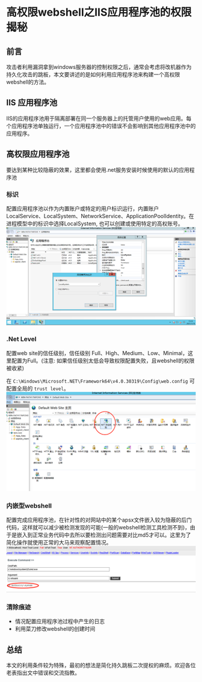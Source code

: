 
# 高权限webshell之IIS应用程序池的权限揭秘

## 前言
攻击者利用漏洞拿到windows服务器的控制权限之后，通常会考虑将改机器作为持久化攻击的跳板，本文要讲述的是如何利用应用程序池来构建一个高权限webshell的方法。


## IIS 应用程序池
IIS的应用程序池用于隔离部署在同一个服务器上的托管用户使用的web应用。每个应用程序池单独运行，一个应用程序池中的错误不会影响到其他应用程序池中的应用程序。


## 高权限应用程序池
要达到某种比较隐蔽的效果，这里都会使用.net服务安装时候使用的默认的应用程序池


### 标识
配置应用程序池以作为内置账户或特定的用户标识运行，内置账户 LocalService、LocalSystem、NetworkService、ApplicationPoolIdentity。在进程模型中的标识中选择LocalSystem, 也可以创建或使用特定的高权账号。
![avatar](/source/intranet/iis/iis1.jpg)


### .Net Level
配置web site的信任级别，信任级别 Full、High、Medium、Low、Minimal，这里配置为Full。(注意: 如果信任级别太低会导致权限配置失败，且webshell的权限被收紧)

在 `C:\Windows\Microsoft.NET\Framework64\v4.0.30319\Config\web.config` 可配置全局的 `trust level`。
![avatar](/source/intranet/iis/iis2.png)


### 内嵌型webshell
配置完成应用程序池，在针对性的对网站中的某个apsx文件嵌入较为隐蔽的后门代码，这样就可以减少被检测发现的可能(一般的webshell检测工具检测不到)，由于是嵌入到正常业务代码中去所以要检测出问题需要对比md5才可以。这里为了简化操作就使用正常的大马来观察配置情况。
![avatar](/source/intranet/iis/iis3.png)


### 清除痕迹
- 情况配置应用程序池过程中产生的日志
- 利用菜刀修改webshell的创建时间


## 总结
本文的利用条件较为特殊，最初的想法是简化持久跳板二次提权的麻烦。欢迎各位老表指出文中错误和交流指教。